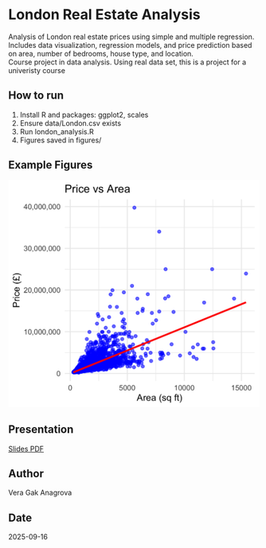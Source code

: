 # London Real Estate Analysis

Analysis of London real estate prices using simple and multiple regression.  
Includes data visualization, regression models, and price prediction based on area, number of bedrooms, house type, and location.  
Course project in data analysis. Using real data set, this is a project for a univeristy course

## How to run
1. Install R and packages: ggplot2, scales
2. Ensure data/London.csv exists
3. Run london_analysis.R
4. Figures saved in figures/

## Example Figures
![Price vs Area](figures/Price_vs_Area.png)  

## Presentation
[Slides PDF](docs/Predicting_London_Housing_Prices.pdf)

## Author
Vera Gak Anagrova

## Date
2025-09-16
